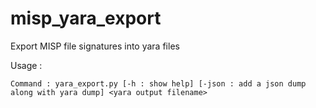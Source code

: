# misp_yara_export
Export MISP file signatures into yara files

Usage :

```Command : yara_export.py [-h : show help] [-json : add a json dump along with yara dump] <yara output filename>```
